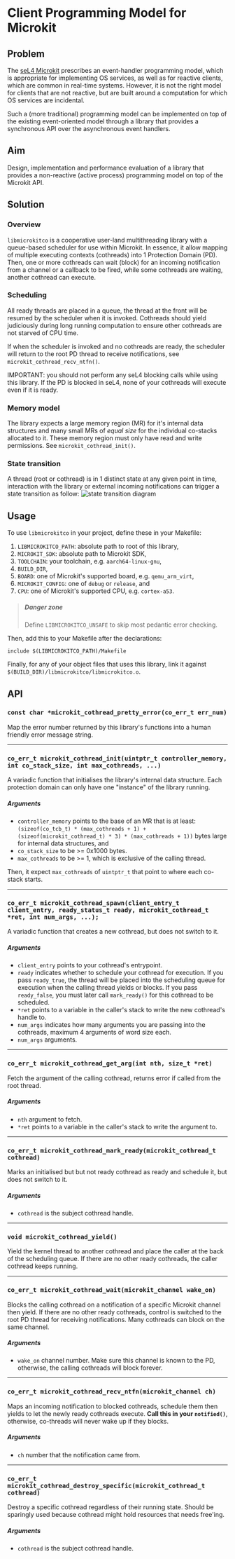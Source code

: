 # Client Programming Model for Microkit

## Problem
<!-- Lifted from the ToR project brief -->
The [seL4 Microkit](https://trustworthy.systems/projects/microkit/) prescribes an event-handler programming model, which is appropriate for implementing OS services, as well as for reactive clients, which are common in real-time systems. However, it is not the right model for clients that are not reactive, but are built around a computation for which OS services are incidental.

Such a (more traditional) programming model can be implemented on top of the existing event-oriented model through a library that provides a synchronous API over the asynchronous event handlers.

## Aim
Design, implementation and performance evaluation of a library that provides a non-reactive (active process) programming model on top of the Microkit API.

## Solution
### Overview
`libmicrokitco` is a cooperative user-land multithreading library with a queue-based scheduler for use within Microkit. In essence, it allow mapping of multiple executing contexts (cothreads) into 1 Protection Domain (PD). Then, one or more cothreads can wait (block) for an incoming notification from a channel or a callback to be fired, while some cothreads are waiting, another cothread can execute. 

### Scheduling
All ready threads are placed in a queue, the thread at the front will be resumed by the scheduler when it is invoked. Cothreads should yield judiciously during long running computation to ensure other cothreads are not starved of CPU time. 

If when the scheduler is invoked and no cothreads are ready, the scheduler will return to the root PD thread to receive notifications, see `microkit_cothread_recv_ntfn()`.

IMPORTANT: you should not perform any seL4 blocking calls while using this library. If the PD is blocked in seL4, none of your cothreads will execute even if it is ready. 

### Memory model
The library expects a large memory region (MR) for it's internal data structures and many small MRs of *equal size* for the individual co-stacks allocated to it. These memory region must only have read and write permissions. See `microkit_cothread_init()`.

### State transition

A thread (root or cothread) is in 1 distinct state at any given point in time, interaction with the library or external incoming notifications can trigger a state transition as follow:
![state transition diagram](./docs/state_diagram.png)

## Usage
To use `libmicrokitco` in your project, define these in your Makefile:
1. `LIBMICROKITCO_PATH`: absolute path to root of this library,
2. `MICROKIT_SDK`: absolute path to Microkit SDK,
3. `TOOLCHAIN`: your toolchain, e.g. `aarch64-linux-gnu`,
4. `BUILD_DIR`,
5. `BOARD`: one of Microkit's supported board, e.g. `qemu_arm_virt`,
6. `MICROKIT_CONFIG`: one of `debug` or `release`, and
7. `CPU`: one of Microkit's supported CPU, e.g. `cortex-a53`.

> ##### Danger zone
> Define `LIBMICROKITCO_UNSAFE` to skip most pedantic error checking.

Then, add this to your Makefile after the declarations:
```
include $(LIBMICROKITCO_PATH)/Makefile
```

Finally, for any of your object files that uses this library, link it against `$(BUILD_DIR)/libmicrokitco/libmicrokitco.o`.

## API
### `const char *microkit_cothread_pretty_error(co_err_t err_num)`
Map the error number returned by this library's functions into a human friendly error message string.

---

### `co_err_t microkit_cothread_init(uintptr_t controller_memory, int co_stack_size, int max_cothreads, ...)`
A variadic function that initialises the library's internal data structure. Each protection domain can only have one "instance" of the library running.

##### Arguments
- `controller_memory` points to the base of an MR that is at least:
`(sizeof(co_tcb_t) * (max_cothreads + 1) + (sizeof(microkit_cothread_t) * 3) * (max_cothreads + 1))` bytes large for internal data structures, and
- `co_stack_size` to be >= 0x1000 bytes.
- `max_cothreads` to be >= 1, which is exclusive of the calling thread.

Then, it expect `max_cothreads` of `uintptr_t` that point to where each co-stack starts.

---

### `co_err_t microkit_cothread_spawn(client_entry_t client_entry, ready_status_t ready, microkit_cothread_t *ret, int num_args, ...);`
A variadic function that creates a new cothread, but does not switch to it.

##### Arguments
- `client_entry` points to your cothread's entrypoint.
- `ready` indicates whether to schedule your cothread for execution. If you pass `ready_true`, the thread will be placed into the scheduling queue for execution when the calling thread yields or blocks. If you pass `ready_false`, you must later call `mark_ready()` for this cothread to be scheduled.
- `*ret` points to a variable in the caller's stack to write the new cothread's handle to.
- `num_args` indicates how many arguments you are passing into the cothreads, maximum 4 arguments of word size each.
- `num_args` arguments.

--- 

### `co_err_t microkit_cothread_get_arg(int nth, size_t *ret)`
Fetch the argument of the calling cothread, returns error if called from the root thread.

##### Arguments
- `nth` argument to fetch.
- `*ret` points to a variable in the caller's stack to write the argument to.

---

### `co_err_t microkit_cothread_mark_ready(microkit_cothread_t cothread)`
Marks an initialised but but not ready cothread as ready and schedule it, but does not switch to it.

##### Arguments
- `cothread` is the subject cothread handle.

--- 

### `void microkit_cothread_yield()`

Yield the kernel thread to another cothread and place the caller at the back of the scheduling queue. If there are no other ready cothreads, the caller cothread keeps running.

---

### `co_err_t microkit_cothread_wait(microkit_channel wake_on)`
Blocks the calling cothread on a notification of a specific Microkit channel then yield. If there are no other ready cothreads, control is switched to the root PD thread for receiving notifications. Many cothreads can block on the same channel.

##### Arguments
- `wake_on` channel number. Make sure this channel is known to the PD, otherwise, the calling cothreads will block forever.

---

### `co_err_t microkit_cothread_recv_ntfn(microkit_channel ch)`
Maps an incoming notification to blocked cothreads, schedule them then yields to let the newly ready cothreads execute. **Call this in your `notified()`**, otherwise, co-threads will never wake up if they blocks.

##### Arguments
- `ch` number that the notification came from.

---

### `co_err_t microkit_cothread_destroy_specific(microkit_cothread_t cothread)`
Destroy a specific cothread regardless of their running state. Should be sparingly used because cothread might hold resources that needs free'ing.

##### Arguments
- `cothread` is the subject cothread handle.
